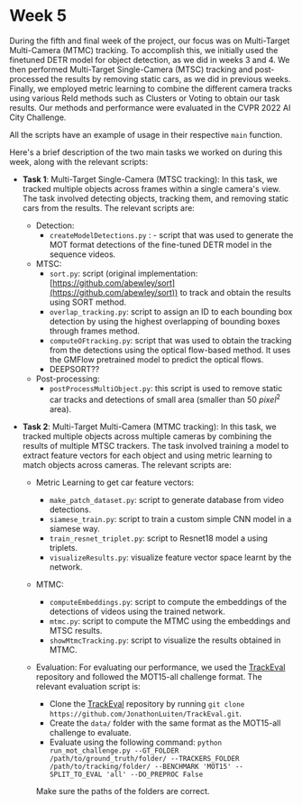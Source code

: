 # Week 5

During the fifth and final week of the project, our focus was on Multi-Target Multi-Camera (MTMC) tracking. To accomplish this, we initially used the finetuned DETR model for object detection, as we did in weeks 3 and 4. We then performed Multi-Target Single-Camera (MTSC) tracking and post-processed the results by removing static cars, as we did in previous weeks. Finally, we employed metric learning to combine the different camera tracks using various ReId methods such as Clusters or Voting to obtain our task results. Our methods and performance were evaluated in the CVPR 2022 AI City Challenge.

All the scripts have an example of usage in their respective `main` function.

Here's a brief description of the two main tasks we worked on during this week, along with the relevant scripts:

* **Task 1**: Multi-Target Single-Camera (MTSC tracking): In this task, we tracked multiple objects across frames within a single camera's view. The task involved detecting objects, tracking them, and removing static cars from the results. The relevant scripts are:
	* Detection:
		* ``createModelDetections.py`` : -   script that was used to generate the MOT format detections of the fine-tuned DETR model in the sequence videos.
	* MTSC:
		* ``sort.py``:  script (original implementation: [https://github.com/abewley/sort](https://github.com/abewley/sort)) to track and obtain the results using SORT method.
		* ``overlap_tracking.py``: script to assign an ID to each bounding box detection by using the highest overlapping of bounding boxes through frames method.
		* ``computeOFtracking.py``: script that was used to obtain the tracking from the detections using the optical flow-based method. It uses the GMFlow pretrained model to predict the optical flows.
	    * DEEPSORT??
    * Post-processing:
	    * ``postProcessMultiObject.py``:  this script is used to remove static car tracks and detections of small area (smaller than 50 $pixel^2$ area).

* **Task 2**: Multi-Target Multi-Camera (MTMC tracking): In this task, we tracked multiple objects across multiple cameras by combining the results of multiple MTSC trackers. The task involved training a model to extract feature vectors for each object and using metric learning to match objects across cameras. The relevant scripts are:
	* Metric Learning to get car feature vectors:
		* ``make_patch_dataset.py``: script to generate database from video detections.
		* ``siamese_train.py``: script to train a custom simple CNN model in a siamese way.
		*  ``train_resnet_triplet.py``:  script to Resnet18 model a using triplets.
		* ``visualizeResults.py``: visualize feature vector space learnt by the network.
	* MTMC:
		* ``computeEmbeddings.py``: script to compute the embeddings of the detections of videos using the trained network.
		* ``mtmc.py``: script to compute the MTMC using the embeddings and MTSC results.
		* ``showMtmcTracking.py``: script to visualize the results obtained in MTMC.
	* Evaluation: For evaluating our performance, we used the [TrackEval](https://github.com/JonathonLuiten/TrackEval) repository and followed the MOT15-all challenge format. The relevant evaluation script is:
		* Clone the [TrackEval](https://github.com/JonathonLuiten/TrackEval) repository by running `git clone https://github.com/JonathonLuiten/TrackEval.git`.
		* Create the `data/` folder with the same format as the MOT15-all challenge to evaluate.
		* Evaluate using the following command:
``python run_mot_challenge.py --GT_FOLDER /path/to/ground_truth/folder/ --TRACKERS_FOLDER /path/to/tracking/folder/ --BENCHMARK 'MOT15' --SPLIT_TO_EVAL 'all' --DO_PREPROC False``

		Make sure the paths of the folders are correct.